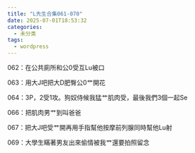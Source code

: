 ```yaml
---
title: "L先生合集061-070"
date: 2025-07-01T18:53:32
categories:
  - 未分类
tags:
  - wordpress
---
```








062：在公共廁所和公0受互Lu被口



063：用大J吧把大D肥臀公0艹開花



064：3P，2受1攻。狗奴侍候我猛艹肌肉受，最後我們3個一起Se



066：把肌肉男艹到叫爸爸



067：把大J吧受艹開再用手指幫他按摩前列腺同時幫他Lu射



069：大學生瞞著男友出來偷情被我艹還要拍照留念


